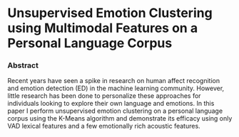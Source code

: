 # Unsupervised Emotion Clustering using Multimodal Features on a Personal Language Corpus

### Abstract

Recent years have seen a spike in research on human affect recognition and emotion detection (ED) in the machine learning community. However, little research has been done to personalize these approaches for individuals looking to explore their own language and emotions. In this paper I perform unsupervised emotion clustering on a personal language corpus using the K-Means algorithm and demonstrate its efficacy using only VAD lexical features and a few emotionally rich acoustic features.
